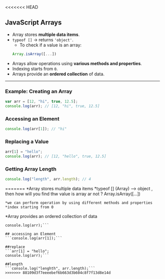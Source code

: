 <<<<<<< HEAD
## JavaScript Arrays

- Array stores **multiple data items**.
- `typeof []` → returns `'object'`.
  - To check if a value is an array:
  ```js
  Array.isArray([...])
  ```
- Arrays allow operations using **various methods and properties**.
- Indexing starts from `0`.
- Arrays provide an **ordered collection** of data.

---

### Example: Creating an Array

```js
var arr = [12, "hi", true, 12.5];
console.log(arr); // [12, "hi", true, 12.5]
```

### Accessing an Element

```js
console.log(arr[1]); // "hi"
```

### Replacing a Value

```js
arr[1] = "hello";
console.log(arr); // [12, "hello", true, 12.5]
```

### Getting Array Length

```js
console.log("length", arr.length); // 4
```
=======
*Array stores multiple data items
    *typeof [] (Array) --> object , then how will you find thw value is array ar not ? Array.isArray([...])

    *we can perform operation by using different methods and properties
    *index starting from 0

*Array provides an ordered collection of data

```var arr = [12, "hi", true, 12.5];
console.log(arr);```

## accessing an Element
```console.log(arr[1]);```

##replace
```arr[1] = "hello";
console.log(arr);```

##length
```console.log("lenghth", arr.length);```
>>>>>>> 88109d3f7eeeebef6b663d3b604c8f7f13d8e14d
